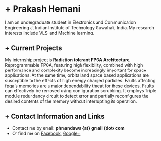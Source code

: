 # + Prakash Hemani
I am an undergraduate student in Electronics and Communication Engineering at Indian Institute of Technology Guwahati, India. My research interests include VLSI and
Machine learning.
 
 ## + Current Projects
My internship project is **Radiation tolerant FPGA Architecture**. 
Reprogrammable FPGA, featuring high flexibility, combined with high performance and complexity become increasingly important for space applications. At the same time, orbital and space based applications are susceptible to the effects of high energy charged particles. Faults affecting fpga's memories are a major dependability threat for these devices. Faults can effectively be removed using configuration scrubbing. It employs Triple module redundancy circuit to detect error and partially reconfigures the desired contents of the memory without interrupting its operation.

## + Contact Information and Links

- Contact me by email: **phmandawa {at} gmail {dot} com**
- Or find me on [Facebook][1], [Google+][2].

[1]:https://www.facebook.com/prakash.hemani.7
[2]:https://plus.google.com/112366976319003762441
